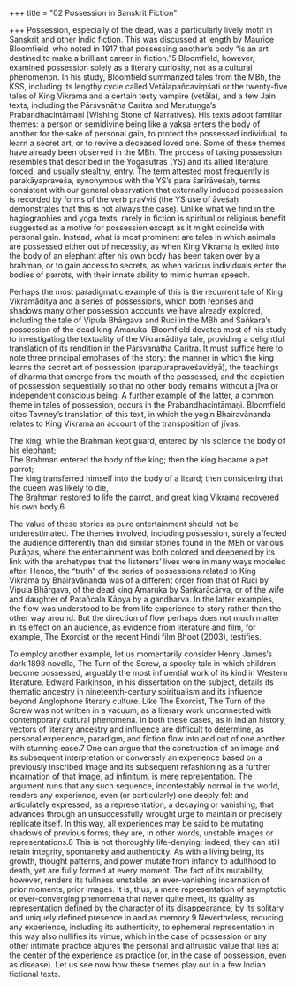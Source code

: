 +++
title = "02 Possession in Sanskrit Fiction"

+++
Possession, especially of the dead, was a particularly lively motif in Sanskrit and other Indic fiction. This was discussed at length by Maurice Bloomfield, who noted in 1917 that possessing another’s body “is an art destined to make a brilliant career in fiction.”5 Bloomfield, however, examined possession solely as a literary curiosity, not as a cultural phenomenon. In his study, Bloomfield summarized tales from the MBh, the KSS, including its lengthy cycle called Vetālapañcaviṃśati or the twenty-five tales of King Vikrama and a certain testy vampire (vetāla), and a few Jain texts, including the Pārśvanātha Caritra and Merutuṇga’s Prabandhacintāmaṇi (Wishing Stone of Narratives). His texts adopt familiar themes: a person or semidivine being like a yakṣa enters the body of another for the sake of personal gain, to protect the possessed individual, to learn a secret art, or to revive a deceased loved one. Some of these themes have already been observed in the MBh. The process of taking possession resembles that described in the Yogasūtras (YS) and its allied literature: forced, and usually stealthy, entry. The term attested most frequently is parakāyapraveśa, synonymous with the YS’s para śarīrāveśaḥ, terms consistent with our general observation that externally induced possession is recorded by forms of the verb pra√viś (the YS use of āveśaḥ demonstrates that this is not always the case). Unlike what we find in the hagiographies and yoga texts, rarely in fiction is spiritual or religious benefit suggested as a motive for possession except as it might coincide with personal gain. Instead, what is most prominent are tales in which animals are possessed either out of necessity, as when King Vikrama is exiled into the body of an elephant after his own body has been taken over by a brahman, or to gain access to secrets, as when various individuals enter the bodies of parrots, with their innate ability to mimic human speech.

Perhaps the most paradigmatic example of this is the recurrent tale of King Vikramāditya and a series of possessions, which both reprises and shadows many other possession accounts we have already explored, including the tale of Vipula Bhārgava and Ruci in the MBh and Śaṅkara’s possession of the dead king Amaruka. Bloomfield devotes most of his study to investigating the textuality of the Vikramāditya tale, providing a delightful translation of its rendition in the Pārsvanātha Caritra. It must suffice here to note three principal emphases of the story: the manner in which the king learns the secret art of possession (parapurapraveśavidyā), the teachings of dharma that emerge from the mouth of the possessed, and the depiction of possession sequentially so that no other body remains without a jīva or independent conscious being. A further example of the latter, a common theme in tales of possession, occurs in the Prabandhacintāmaṇi. Bloomfield cites Tawney’s translation of this text, in which the yogin Bhairavānanda relates to King Vikrama an account of the transposition of jīvas:



The king, while the Brahman kept guard, entered by his science the body of his elephant;  
The Brahman entered the body of the king; then the king became a pet parrot;  
The king transferred himself into the body of a lizard; then considering that the queen was likely to die,  
The Brahman restored to life the parrot, and great king Vikrama recovered his own body.6

The value of these stories as pure entertainment should not be underestimated. The themes involved, including possession, surely affected the audience differently than did similar stories found in the MBh or various Purāṇas, where the entertainment was both colored and deepened by its link with the archetypes that the listeners’ lives were in many ways modeled after. Hence, the “truth” of the series of possessions related to King Vikrama by Bhairavānanda was of a different order from that of Ruci by Vipula Bhārgava, of the dead king Amaruka by Śaṇkarācārya, or of the wife and daughter of Patañcala Kāpya by a gandharva. In the latter examples, the flow was understood to be from life experience to story rather than the other way around. But the direction of flow perhaps does not much matter in its effect on an audience, as evidence from literature and film, for example, The Exorcist or the recent Hindi film Bhoot (2003), testifies.

To employ another example, let us momentarily consider Henry James’s dark 1898 novella, The Turn of the Screw, a spooky tale in which children become possessed, arguably the most influential work of its kind in Western literature. Edward Parkinson, in his dissertation on the subject, details its thematic ancestry in nineteenth-century spiritualism and its influence beyond Anglophone literary culture. Like The Exorcist, The Turn of the Screw was not written in a vacuum, as a literary work unconnected with contemporary cultural phenomena. In both these cases, as in Indian history, vectors of literary ancestry and influence are difficult to determine, as personal experience, paradigm, and fiction flow into and out of one another with stunning ease.7 One can argue that the construction of an image and its subsequent interpretation or conversely an experience based on a previously inscribed image and its subsequent refashioning as a further incarnation of that image, ad infinitum, is mere representation. The argument runs that any such sequence, incontestably normal in the world, renders any experience, even (or particularly) one deeply felt and articulately expressed, as a representation, a decaying or vanishing, that advances through an unsuccessfully wrought urge to maintain or precisely replicate itself. In this way, all experiences may be said to be mutating shadows of previous forms; they are, in other words, unstable images or representations.8 This is not thoroughly life-denying; indeed, they can still retain integrity, spontaneity and authenticity. As with a living being, its growth, thought patterns, and power mutate from infancy to adulthood to death, yet are fully formed at every moment. The fact of its mutability, however, renders its fullness unstable, an ever-vanishing incarnation of prior moments, prior images. It is, thus, a mere representation of asymptotic or ever-converging phenomena that never quite meet, its quality as representation defined by the character of its disappearance, by its solitary and uniquely defined presence in and as memory.9 Nevertheless, reducing any experience, including its authenticity, to ephemeral representation in this way also nullifies its virtue, which in the case of possession or any other intimate practice abjures the personal and altruistic value that lies at the center of the experience as practice (or, in the case of possession, even as disease). Let us see now how these themes play out in a few Indian fictional texts.
